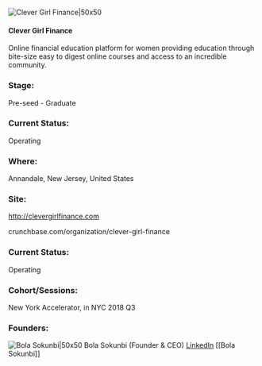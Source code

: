 

![Clever Girl Finance|50x50](https://apimg.techstars.com/connect/images/image_files/5bc929bca36c110911000038/original/Logo_Design_300X300.png)

#### Clever Girl Finance
Online financial education platform for women providing education through bite-size easy to digest online courses and access to an incredible community.

### Stage: 
Pre-seed - Graduate 

### Current Status: 
Operating

### Where:
Annandale, New Jersey, United States

### Site:
http://clevergirlfinance.com



crunchbase.com/organization/clever-girl-finance

### Current Status: 
Operating

### Cohort/Sessions: 
New York Accelerator, in NYC 2018 Q3

### Founders: 

![Bola Sokunbi|50x50](https://apimg.techstars.com/connect/images/image_files/5b5a92a4a36c11766a000188/original/Bola_Sokunbi.jpg) Bola Sokunbi (Founder & CEO) [LinkedIn](https://linkedin.com/in/bola-sokunbi-495857108) [[Bola Sokunbi]]


